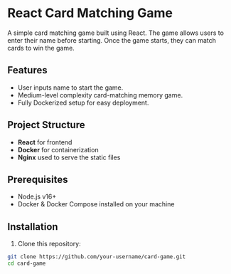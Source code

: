 # React Card Matching Game

A simple card matching game built using React. The game allows users to enter their name before starting. Once the game starts, they can match cards to win the game.

## Features

- User inputs name to start the game.
- Medium-level complexity card-matching memory game.
- Fully Dockerized setup for easy deployment.

## Project Structure

- **React** for frontend
- **Docker** for containerization
- **Nginx** used to serve the static files

## Prerequisites

- Node.js v16+
- Docker & Docker Compose installed on your machine

## Installation

1. Clone this repository:

```bash
git clone https://github.com/your-username/card-game.git
cd card-game
